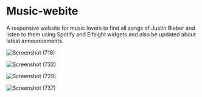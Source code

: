 # Music-webite

A responsive website for music lovers to find all songs of 
Justin Bieber and listen to them using Spotify and Elfsight widgets and also be updated about latest announcements.



![Screenshot (716)](https://user-images.githubusercontent.com/76062064/134762241-48de96c9-42db-4338-b094-6dd259612e5f.png)

![Screenshot (732)](https://user-images.githubusercontent.com/76062064/134762762-9ba57330-01ef-4915-bdde-31c31b855432.png)

![Screenshot (729)](https://user-images.githubusercontent.com/76062064/134762766-90866ee1-7524-4b25-97d3-c301b0b6256a.png)

![Screenshot (737)](https://user-images.githubusercontent.com/76062064/134762767-8d5673d3-ba8f-479c-a0b7-e4b7ad095cfb.png)
